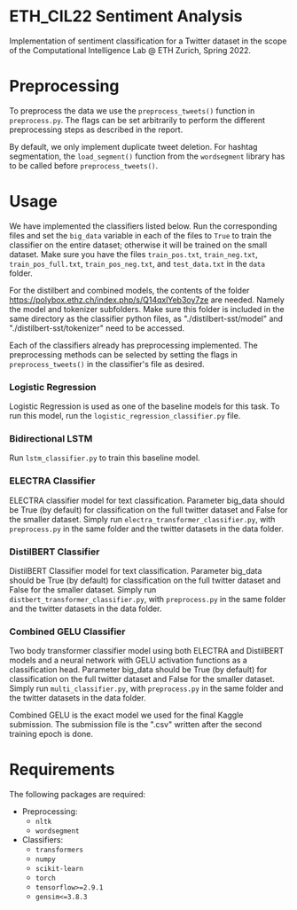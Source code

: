 # ETH_CIL22 Sentiment Analysis

Implementation of sentiment classification for a Twitter dataset in the scope of the Computational Intelligence Lab @ ETH Zurich, Spring 2022.

# Preprocessing

To preprocess the data we use the `preprocess_tweets()` function in `preprocess.py`. The flags can be set arbitrarily to perform the different preprocessing steps as described in the report.

By default, we only implement duplicate tweet deletion. For hashtag segmentation, the `load_segment()` function from the `wordsegment` library has to be called before `preprocess_tweets()`.

# Usage

We have implemented the classifiers listed below. Run the corresponding files and set the `big_data` variable in each of the files to `True` to train the classifier on the entire dataset; otherwise it will be trained on the small dataset. Make sure you have the files `train_pos.txt`, `train_neg.txt`, `train_pos_full.txt`, `train_pos_neg.txt`, and `test_data.txt` in the `data` folder.

For the distilbert and combined models, the contents of the folder https://polybox.ethz.ch/index.php/s/Q14qxlYeb3oy7ze are needed. Namely the model and tokenizer subfolders. Make sure this folder is included in the same directory as the classifier python files, as "./distilbert-sst/model" and "./distilbert-sst/tokenizer" need to be accessed.

Each of the classifiers already has preprocessing implemented. The preprocessing methods can be selected by setting the flags in `preprocess_tweets()` in the classifier's file as desired.

### Logistic Regression
Logistic Regression is used as one of the baseline models for this task.
To run this model, run the `logistic_regression_classifier.py` file.

### Bidirectional LSTM
Run `lstm_classifier.py` to train this baseline model.

### ELECTRA Classifier
ELECTRA classifier model for text classification. Parameter big_data should be True (by default) for classification on the full twitter dataset and False for the smaller dataset. Simply run `electra_transformer_classifier.py`, with `preprocess.py` in the same folder and the twitter datasets in the data folder.

### DistilBERT Classifier
DistilBERT Classifier model for text classification. Parameter big_data should be True (by default) for classification on the full twitter dataset and False for the smaller dataset. Simply run `distbert_transformer_classifier.py`, with `preprocess.py` in the same folder and the twitter datasets in the data folder.

### Combined GELU Classifier
Two body transformer classifier model using both ELECTRA and DistilBERT models and a neural network with GELU activation functions as a classification head. Parameter big_data should be True (by default) for classification on the full twitter dataset and False for the smaller dataset. Simply run `multi_classifier.py`, with `preprocess.py` in the same folder and the twitter datasets in the data folder.

Combined GELU is the exact model we used for the final Kaggle submission. The submission file is the ".csv" written after the second training epoch is done. 

# Requirements

The following packages are required:
- Preprocessing:
    - `nltk`
    - `wordsegment`
- Classifiers:
    - `transformers`
    - `numpy`
    - `scikit-learn`
    - `torch`
    - `tensorflow>=2.9.1`
    - `gensim<=3.8.3`
